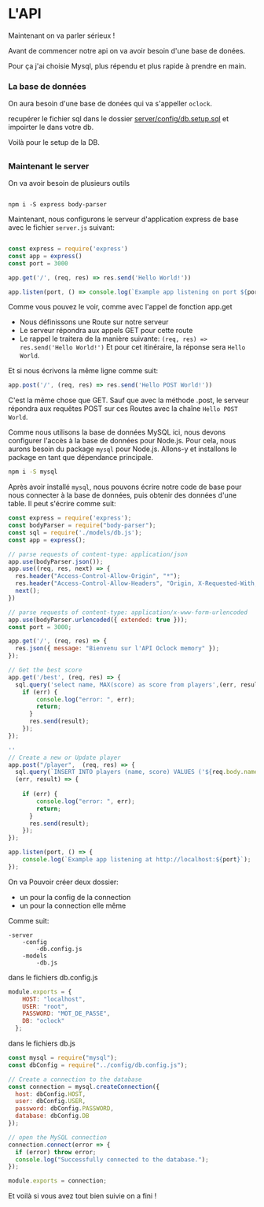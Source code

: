  # L'API
Maintenant on va parler sérieux !

Avant de commencer notre api on va avoir besoin d'une base de donées.

Pour ça j'ai choisie Mysql, plus répendu et plus rapide à prendre en main.

### La base de données

On aura besoin d'une base de donées qui va s'appeller `oclock`.

recupérer le fichier sql dans le dossier [server/config/db.setup.sql](../server/config/db.setup.sql) et impoirter le dans votre db.

Voilà pour le setup de la DB.

##
### Maintenant le server

  

On va avoir besoin de plusieurs outils

  

```

npm i -S express body-parser

```

  

Maintenant, nous configurons le serveur d'application express de base avec le fichier `server.js` suivant:

```js

const express = require('express')
const app = express()
const port = 3000

app.get('/', (req, res) => res.send('Hello World!'))

app.listen(port, () => console.log(`Example app listening on port ${port}!`))

```

  

Comme vous pouvez le voir, comme avec l'appel de fonction app.get
- Nous définissons une Route sur notre serveur
- Le serveur répondra aux appels GET pour cette route
- Le rappel le traitera de la manière suivante:
`(req, res) => res.send('Hello World!')`
Et pour cet itinéraire, la réponse sera `Hello World`.

Et si nous écrivons la même ligne comme suit:
```js
app.post('/', (req, res) => res.send('Hello POST World!'))
```
C'est la même chose que GET.
Sauf que avec la méthode .post, le serveur répondra aux requêtes POST sur ces Routes avec la chaîne `Hello POST World`.

Comme nous utilisons la base de données MySQL ici, nous devons configurer l'accès à la base de données pour Node.js.
Pour cela, nous aurons besoin du package `mysql` pour Node.js. Allons-y et installons le package en tant que dépendance principale.

```sh
npm i -S mysql
```

Après avoir installé `mysql`, nous pouvons écrire notre code de base pour nous connecter à la base de données, puis obtenir des données d'une table. Il peut s'écrire comme suit:

```js
const express = require('express');
const bodyParser = require("body-parser");
const sql = require('./models/db.js');
const app = express();

// parse requests of content-type: application/json
app.use(bodyParser.json());
app.use((req, res, next) => {
  res.header("Access-Control-Allow-Origin", "*");
  res.header("Access-Control-Allow-Headers", "Origin, X-Requested-With, Content-Type, Accept");
  next();
})

// parse requests of content-type: application/x-www-form-urlencoded
app.use(bodyParser.urlencoded({ extended: true }));
const port = 3000;

app.get('/', (req, res) => {
  res.json({ message: "Bienvenu sur l'API Oclock memory" });
});

// Get the best score
app.get('/best', (req, res) => {
  sql.query('select name, MAX(score) as score from players',(err, result) => {   
    if (err) {
        console.log("error: ", err);
        return;
      }
      res.send(result);
    });
});

''
// Create a new or Update player
app.post("/player",  (req, res) => {
  sql.query(`INSERT INTO players (name, score) VALUES ('${req.body.name}', ${req.body.score}) ON DUPLICATE KEY UPDATE score = ${req.body.score};`,
  (err, result) => {
        
    if (err) {
        console.log("error: ", err);
        return;
      }
      res.send(result);
    });
});

app.listen(port, () => {
    console.log(`Example app listening at http://localhost:${port}`);
});

```


On va Pouvoir créer deux dossier:
- un pour la config de la connection
- un pour la connection elle même

Comme suit:

```
-server
    -config
        -db.config.js
    -models
        -db.js
```


dans le fichiers db.config.js

```js
module.exports = {
    HOST: "localhost",
    USER: "root",
    PASSWORD: "MOT_DE_PASSE",
    DB: "oclock"
  };
```

dans le fichiers db.js 

```js
const mysql = require("mysql");
const dbConfig = require("../config/db.config.js");

// Create a connection to the database
const connection = mysql.createConnection({
  host: dbConfig.HOST,
  user: dbConfig.USER,
  password: dbConfig.PASSWORD,
  database: dbConfig.DB
});

// open the MySQL connection
connection.connect(error => {
  if (error) throw error;
  console.log("Successfully connected to the database.");
});

module.exports = connection;
```

Et voilà si vous avez tout bien suivie on a fini !

